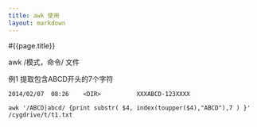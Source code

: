 ```yaml
---
title: awk 使用
layout: markdown
---
```

#{{page.title}}


awk /模式，命令/ 文件

例1 提取包含ABCD开头的7个字符


    2014/02/07  08:26    <DIR>          XXXABCD-123XXXX
    
    awk '/ABCD|abcd/ {print substr( $4, index(toupper($4),"ABCD"),7 ) }'  /cygdrive/t/t1.txt






